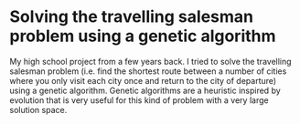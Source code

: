 # Solving the travelling salesman problem using a genetic algorithm

My high school project from a few years back. I tried to solve the travelling salesman problem (i.e. find the shortest route between a number of cities where you only visit each city once and return to the city of departure) using a genetic algorithm. Genetic algorithms are a heuristic inspired by evolution that is very useful for this kind of problem with a very large solution space.
